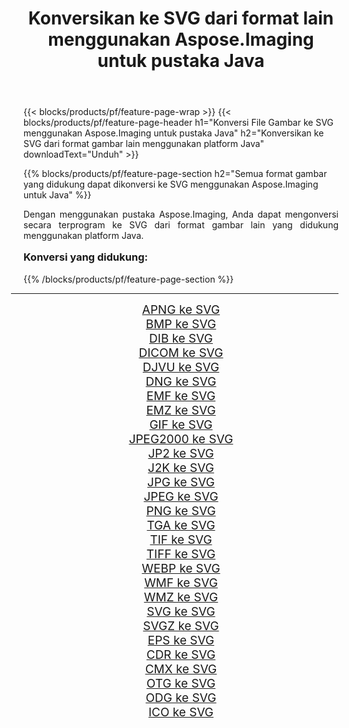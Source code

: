 ﻿---
title: Konversikan ke SVG dari format lain menggunakan Aspose.Imaging untuk pustaka Java 
weight: 3920
url: /id/java/conversion/to/svg/ 
lang: id
langdirlevel: 2
locales: zh-hans,ja,it,ru,de,es,fr,nl,id,lt,pl,pt,vi,tr,ko,zh-hant,ar,hi,th,sv,cs,uk,he
description: Menggunakan Aspose.Imaging Anda dapat mengonversi ke SVG dari format lain menggunakan Java
---

{{< blocks/products/pf/feature-page-wrap >}}
{{< blocks/products/pf/feature-page-header h1="Konversi File Gambar ke SVG menggunakan Aspose.Imaging untuk pustaka Java" h2="Konversikan ke SVG dari format gambar lain menggunakan platform Java" downloadText="Unduh" >}}


{{% blocks/products/pf/feature-page-section  h2="Semua format gambar yang didukung dapat dikonversi ke SVG menggunakan Aspose.Imaging untuk Java" %}}
<p align=justify>Dengan menggunakan pustaka Aspose.Imaging, Anda dapat mengonversi secara terprogram ke SVG dari format gambar lain yang didukung menggunakan platform Java.</p>
<h3 style="margin-top:16px;">
Konversi yang didukung:
</h3>
{{% /blocks/products/pf/feature-page-section %}}
<div class="container-fluid productfamilypage bg-gray">
    <div class="convertypes bg-gray agp-content section">
        <div class="container">
		<hr style="margin-left:-20px;"/>
		<div class="row other-converters" style="gap: 10px;font-size: 19px;text-align:center;">
		    <div class='col-md-3 other-converter remove-lp remove-rp'><a href="/imaging/id/java/conversion/apng-to-svg/" style="padding:15px;">APNG ke SVG</a></div>
<div class='col-md-3 other-converter remove-lp remove-rp'><a href="/imaging/id/java/conversion/bmp-to-svg/" style="padding:15px;">BMP ke SVG</a></div>
<div class='col-md-3 other-converter remove-lp remove-rp'><a href="/imaging/id/java/conversion/dib-to-svg/" style="padding:15px;">DIB ke SVG</a></div>
<div class='col-md-3 other-converter remove-lp remove-rp'><a href="/imaging/id/java/conversion/dicom-to-svg/" style="padding:15px;">DICOM ke SVG</a></div>
<div class='col-md-3 other-converter remove-lp remove-rp'><a href="/imaging/id/java/conversion/djvu-to-svg/" style="padding:15px;">DJVU ke SVG</a></div>
<div class='col-md-3 other-converter remove-lp remove-rp'><a href="/imaging/id/java/conversion/dng-to-svg/" style="padding:15px;">DNG ke SVG</a></div>
<div class='col-md-3 other-converter remove-lp remove-rp'><a href="/imaging/id/java/conversion/emf-to-svg/" style="padding:15px;">EMF ke SVG</a></div>
<div class='col-md-3 other-converter remove-lp remove-rp'><a href="/imaging/id/java/conversion/emz-to-svg/" style="padding:15px;">EMZ ke SVG</a></div>
<div class='col-md-3 other-converter remove-lp remove-rp'><a href="/imaging/id/java/conversion/gif-to-svg/" style="padding:15px;">GIF ke SVG</a></div>
<div class='col-md-3 other-converter remove-lp remove-rp'><a href="/imaging/id/java/conversion/jpeg2000-to-svg/" style="padding:15px;">JPEG2000 ke SVG</a></div>
<div class='col-md-3 other-converter remove-lp remove-rp'><a href="/imaging/id/java/conversion/jp2-to-svg/" style="padding:15px;">JP2 ke SVG</a></div>
<div class='col-md-3 other-converter remove-lp remove-rp'><a href="/imaging/id/java/conversion/j2k-to-svg/" style="padding:15px;">J2K ke SVG</a></div>
<div class='col-md-3 other-converter remove-lp remove-rp'><a href="/imaging/id/java/conversion/jpg-to-svg/" style="padding:15px;">JPG ke SVG</a></div>
<div class='col-md-3 other-converter remove-lp remove-rp'><a href="/imaging/id/java/conversion/jpeg-to-svg/" style="padding:15px;">JPEG ke SVG</a></div>
<div class='col-md-3 other-converter remove-lp remove-rp'><a href="/imaging/id/java/conversion/png-to-svg/" style="padding:15px;">PNG ke SVG</a></div>
<div class='col-md-3 other-converter remove-lp remove-rp'><a href="/imaging/id/java/conversion/tga-to-svg/" style="padding:15px;">TGA ke SVG</a></div>
<div class='col-md-3 other-converter remove-lp remove-rp'><a href="/imaging/id/java/conversion/tif-to-svg/" style="padding:15px;">TIF ke SVG</a></div>
<div class='col-md-3 other-converter remove-lp remove-rp'><a href="/imaging/id/java/conversion/tiff-to-svg/" style="padding:15px;">TIFF ke SVG</a></div>
<div class='col-md-3 other-converter remove-lp remove-rp'><a href="/imaging/id/java/conversion/webp-to-svg/" style="padding:15px;">WEBP ke SVG</a></div>
<div class='col-md-3 other-converter remove-lp remove-rp'><a href="/imaging/id/java/conversion/wmf-to-svg/" style="padding:15px;">WMF ke SVG</a></div>
<div class='col-md-3 other-converter remove-lp remove-rp'><a href="/imaging/id/java/conversion/wmz-to-svg/" style="padding:15px;">WMZ ke SVG</a></div>
<div class='col-md-3 other-converter remove-lp remove-rp'><a href="/imaging/id/java/conversion/svg-to-svg/" style="padding:15px;">SVG ke SVG</a></div>
<div class='col-md-3 other-converter remove-lp remove-rp'><a href="/imaging/id/java/conversion/svgz-to-svg/" style="padding:15px;">SVGZ ke SVG</a></div>
<div class='col-md-3 other-converter remove-lp remove-rp'><a href="/imaging/id/java/conversion/eps-to-svg/" style="padding:15px;">EPS ke SVG</a></div>
<div class='col-md-3 other-converter remove-lp remove-rp'><a href="/imaging/id/java/conversion/cdr-to-svg/" style="padding:15px;">CDR ke SVG</a></div>
<div class='col-md-3 other-converter remove-lp remove-rp'><a href="/imaging/id/java/conversion/cmx-to-svg/" style="padding:15px;">CMX ke SVG</a></div>
<div class='col-md-3 other-converter remove-lp remove-rp'><a href="/imaging/id/java/conversion/otg-to-svg/" style="padding:15px;">OTG ke SVG</a></div>
<div class='col-md-3 other-converter remove-lp remove-rp'><a href="/imaging/id/java/conversion/odg-to-svg/" style="padding:15px;">ODG ke SVG</a></div>
<div class='col-md-3 other-converter remove-lp remove-rp'><a href="/imaging/id/java/conversion/ico-to-svg/" style="padding:15px;">ICO ke SVG</a></div>
                </div>
        </div>
    </div>
</div>
<br/>

